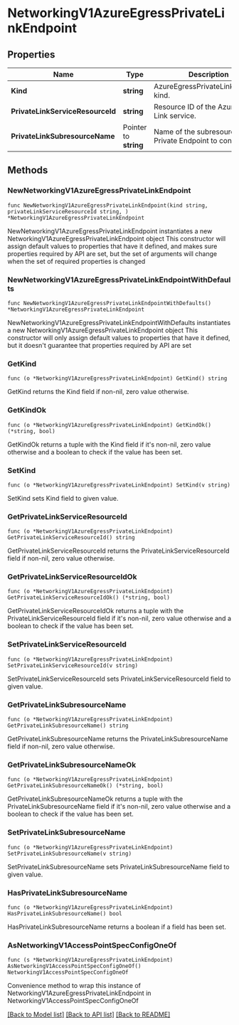 # NetworkingV1AzureEgressPrivateLinkEndpoint

## Properties

Name | Type | Description | Notes
------------ | ------------- | ------------- | -------------
**Kind** | **string** | AzureEgressPrivateLinkEndpoint kind. | 
**PrivateLinkServiceResourceId** | **string** | Resource ID of the Azure Private Link service. | 
**PrivateLinkSubresourceName** | Pointer to **string** | Name of the subresource for the Private Endpoint to connect to. | [optional] 

## Methods

### NewNetworkingV1AzureEgressPrivateLinkEndpoint

`func NewNetworkingV1AzureEgressPrivateLinkEndpoint(kind string, privateLinkServiceResourceId string, ) *NetworkingV1AzureEgressPrivateLinkEndpoint`

NewNetworkingV1AzureEgressPrivateLinkEndpoint instantiates a new NetworkingV1AzureEgressPrivateLinkEndpoint object
This constructor will assign default values to properties that have it defined,
and makes sure properties required by API are set, but the set of arguments
will change when the set of required properties is changed

### NewNetworkingV1AzureEgressPrivateLinkEndpointWithDefaults

`func NewNetworkingV1AzureEgressPrivateLinkEndpointWithDefaults() *NetworkingV1AzureEgressPrivateLinkEndpoint`

NewNetworkingV1AzureEgressPrivateLinkEndpointWithDefaults instantiates a new NetworkingV1AzureEgressPrivateLinkEndpoint object
This constructor will only assign default values to properties that have it defined,
but it doesn't guarantee that properties required by API are set

### GetKind

`func (o *NetworkingV1AzureEgressPrivateLinkEndpoint) GetKind() string`

GetKind returns the Kind field if non-nil, zero value otherwise.

### GetKindOk

`func (o *NetworkingV1AzureEgressPrivateLinkEndpoint) GetKindOk() (*string, bool)`

GetKindOk returns a tuple with the Kind field if it's non-nil, zero value otherwise
and a boolean to check if the value has been set.

### SetKind

`func (o *NetworkingV1AzureEgressPrivateLinkEndpoint) SetKind(v string)`

SetKind sets Kind field to given value.


### GetPrivateLinkServiceResourceId

`func (o *NetworkingV1AzureEgressPrivateLinkEndpoint) GetPrivateLinkServiceResourceId() string`

GetPrivateLinkServiceResourceId returns the PrivateLinkServiceResourceId field if non-nil, zero value otherwise.

### GetPrivateLinkServiceResourceIdOk

`func (o *NetworkingV1AzureEgressPrivateLinkEndpoint) GetPrivateLinkServiceResourceIdOk() (*string, bool)`

GetPrivateLinkServiceResourceIdOk returns a tuple with the PrivateLinkServiceResourceId field if it's non-nil, zero value otherwise
and a boolean to check if the value has been set.

### SetPrivateLinkServiceResourceId

`func (o *NetworkingV1AzureEgressPrivateLinkEndpoint) SetPrivateLinkServiceResourceId(v string)`

SetPrivateLinkServiceResourceId sets PrivateLinkServiceResourceId field to given value.


### GetPrivateLinkSubresourceName

`func (o *NetworkingV1AzureEgressPrivateLinkEndpoint) GetPrivateLinkSubresourceName() string`

GetPrivateLinkSubresourceName returns the PrivateLinkSubresourceName field if non-nil, zero value otherwise.

### GetPrivateLinkSubresourceNameOk

`func (o *NetworkingV1AzureEgressPrivateLinkEndpoint) GetPrivateLinkSubresourceNameOk() (*string, bool)`

GetPrivateLinkSubresourceNameOk returns a tuple with the PrivateLinkSubresourceName field if it's non-nil, zero value otherwise
and a boolean to check if the value has been set.

### SetPrivateLinkSubresourceName

`func (o *NetworkingV1AzureEgressPrivateLinkEndpoint) SetPrivateLinkSubresourceName(v string)`

SetPrivateLinkSubresourceName sets PrivateLinkSubresourceName field to given value.

### HasPrivateLinkSubresourceName

`func (o *NetworkingV1AzureEgressPrivateLinkEndpoint) HasPrivateLinkSubresourceName() bool`

HasPrivateLinkSubresourceName returns a boolean if a field has been set.


### AsNetworkingV1AccessPointSpecConfigOneOf

`func (s *NetworkingV1AzureEgressPrivateLinkEndpoint) AsNetworkingV1AccessPointSpecConfigOneOf() NetworkingV1AccessPointSpecConfigOneOf`

Convenience method to wrap this instance of NetworkingV1AzureEgressPrivateLinkEndpoint in NetworkingV1AccessPointSpecConfigOneOf

[[Back to Model list]](../README.md#documentation-for-models) [[Back to API list]](../README.md#documentation-for-api-endpoints) [[Back to README]](../README.md)


